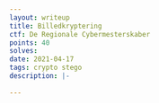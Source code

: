 ```yaml
---
layout: writeup
title: Billedkryptering
ctf: De Regionale Cybermesterskaber
points: 40
solves: 
date: 2021-04-17
tags: crypto stego
description: |-
    
---
```

